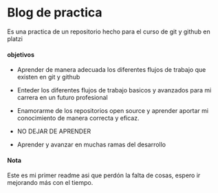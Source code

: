 # Blog de practica
Es una practica de un repositorio hecho para el curso de git y github en platzi

#### objetivos
- Aprender de manera adecuada los diferentes flujos de trabajo que existen en git y github
- Enteder los diferentes flujos de trabajo basicos y avanzados para mi carrera en un futuro profesional
- Enamorarme de los repositorios open source y aprender aportar mi conocimiento de manera correcta y eficaz.

- NO DEJAR DE APRENDER

- Aprender y avanzar en muchas ramas del desarrollo
#### Nota

Este es mi primer readme asi que perdón la falta de cosas, espero ir mejorando más con el tiempo.

